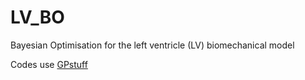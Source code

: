 # LV_BO
Bayesian Optimisation for the left ventricle (LV) biomechanical model

Codes use [GPstuff](https://github.com/gpstuff-dev/gpstuff)
